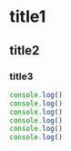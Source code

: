 # title1
## title2
### title3

```javascript
console.log()
console.log()
console.log()
console.log()
console.log()
console.log()
```
